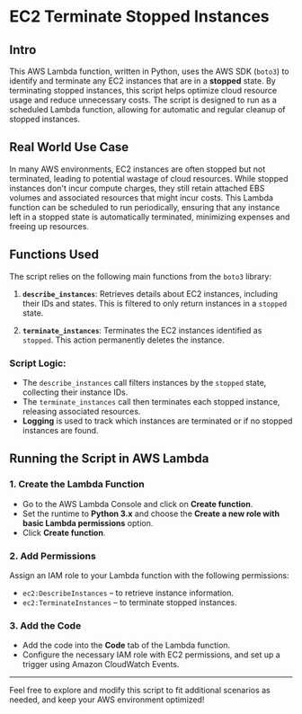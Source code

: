 # EC2 Terminate Stopped Instances

## Intro
This AWS Lambda function, written in Python, uses the AWS SDK (`boto3`) to identify and terminate any EC2 instances that are in a **stopped** state. By terminating stopped instances, this script helps optimize cloud resource usage and reduce unnecessary costs. The script is designed to run as a scheduled Lambda function, allowing for automatic and regular cleanup of stopped instances.

## Real World Use Case
In many AWS environments, EC2 instances are often stopped but not terminated, leading to potential wastage of cloud resources. While stopped instances don't incur compute charges, they still retain attached EBS volumes and associated resources that might incur costs. This Lambda function can be scheduled to run periodically, ensuring that any instance left in a stopped state is automatically terminated, minimizing expenses and freeing up resources.

## Functions Used
The script relies on the following main functions from the `boto3` library:

1. **`describe_instances`**: Retrieves details about EC2 instances, including their IDs and states. This is filtered to only return instances in a `stopped` state.

2. **`terminate_instances`**: Terminates the EC2 instances identified as `stopped`. This action permanently deletes the instance.

### Script Logic:
- The `describe_instances` call filters instances by the `stopped` state, collecting their instance IDs.
- The `terminate_instances` call then terminates each stopped instance, releasing associated resources.
- **Logging** is used to track which instances are terminated or if no stopped instances are found.

## Running the Script in AWS Lambda

### 1. Create the Lambda Function
- Go to the AWS Lambda Console and click on **Create function**.
- Set the runtime to **Python 3.x** and choose the **Create a new role with basic Lambda permissions** option.
- Click **Create function**.

### 2. Add Permissions
Assign an IAM role to your Lambda function with the following permissions:
- `ec2:DescribeInstances` – to retrieve instance information.
- `ec2:TerminateInstances` – to terminate stopped instances.

### 3. Add the Code
- Add the code into the **Code** tab of the Lambda function.
- Configure the necessary IAM role with EC2 permissions, and set up a trigger using Amazon CloudWatch Events.

---

Feel free to explore and modify this script to fit additional scenarios as needed, and keep your AWS environment optimized!
